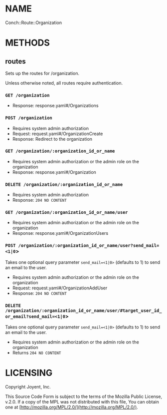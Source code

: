 # NAME

Conch::Route::Organization

# METHODS

## routes

Sets up the routes for /organization.

Unless otherwise noted, all routes require authentication.

### `GET /organization`

- Response: response.yaml#/Organizations

### `POST /organization`

- Requires system admin authorization
- Request: request.yaml#/OrganizationCreate
- Response: Redirect to the organization

### `GET /organization/:organization_id_or_name`

- Requires system admin authorization or the admin role on the organization
- Response: response.yaml#/Organization

### `DELETE /organization/:organization_id_or_name`

- Requires system admin authorization
- Response: `204 NO CONTENT`

### `GET /organization/:organization_id_or_name/user`

- Requires system admin authorization or the admin role on the organization
- Response: response.yaml#/OrganizationUsers

### `POST /organization/:organization_id_or_name/user?send_mail=<1|0`>

Takes one optional query parameter `send_mail=<1|0>` (defaults to 1) to send
an email to the user.

- Requires system admin authorization or the admin role on the organization
- Request: request.yaml#/OrganizationAddUser
- Response: `204 NO CONTENT`

### `DELETE /organization/:organization_id_or_name/user/#target_user_id_or_email?send_mail=<1|0`>

Takes one optional query parameter `send_mail=<1|0>` (defaults to 1) to send
an email to the user.

- Requires system admin authorization or the admin role on the organization
- Returns `204 NO CONTENT`

# LICENSING

Copyright Joyent, Inc.

This Source Code Form is subject to the terms of the Mozilla Public License,
v.2.0. If a copy of the MPL was not distributed with this file, You can obtain
one at [http://mozilla.org/MPL/2.0/](http://mozilla.org/MPL/2.0/).
